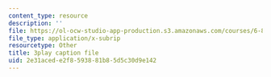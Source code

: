 ```yaml
---
content_type: resource
description: ''
file: https://ol-ocw-studio-app-production.s3.amazonaws.com/courses/6-849-geometric-folding-algorithms-linkages-origami-polyhedra-fall-2012/2e31acede2f8593881b85d5c30d9e142_M8Jn9JdzoHU.vtt
file_type: application/x-subrip
resourcetype: Other
title: 3play caption file
uid: 2e31aced-e2f8-5938-81b8-5d5c30d9e142
---
```

